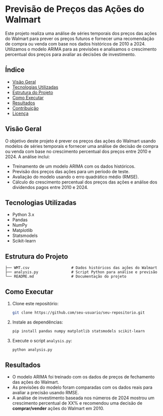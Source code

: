 # Previsão de Preços das Ações do Walmart

Este projeto realiza uma análise de séries temporais dos preços das ações do Walmart para prever os preços futuros e fornecer uma recomendação de compra ou venda com base nos dados históricos de 2010 a 2024. Utilizamos o modelo ARIMA para as previsões e analisamos o crescimento percentual dos preços para avaliar as decisões de investimento.

## Índice

- [Visão Geral](#visão-geral)
- [Tecnologias Utilizadas](#tecnologias-utilizadas)
- [Estrutura do Projeto](#estrutura-do-projeto)
- [Como Executar](#como-executar)
- [Resultados](#resultados)
- [Contribuição](#contribuição)
- [Licença](#licença)

## Visão Geral

O objetivo deste projeto é prever os preços das ações do Walmart usando modelos de séries temporais e fornecer uma análise de decisão de compra ou venda com base no crescimento percentual dos preços entre 2010 e 2024. A análise inclui:

- Treinamento de um modelo ARIMA com os dados históricos.
- Previsão dos preços das ações para um período de teste.
- Avaliação do modelo usando o erro quadrático médio (RMSE).
- Cálculo do crescimento percentual dos preços das ações e análise dos dividendos pagos entre 2010 e 2024.

## Tecnologias Utilizadas

- Python 3.x
- Pandas
- NumPy
- Matplotlib
- Statsmodels
- Scikit-learn

## Estrutura do Projeto

```
├── WMT.csv                   # Dados históricos das ações do Walmart
├── analysis.py               # Script Python para análise e previsão
└── README.md                 # Documentação do projeto
```

## Como Executar

1. Clone este repositório:
   ```bash
   git clone https://github.com/seu-usuario/seu-repositorio.git
   ```
   
2. Instale as dependências:
   ```bash
   pip install pandas numpy matplotlib statsmodels scikit-learn
   ```
   
3. Execute o script `analysis.py`:
   ```bash
   python analysis.py
   ```

## Resultados

- O modelo ARIMA foi treinado com os dados de preços de fechamento das ações do Walmart.
- As previsões do modelo foram comparadas com os dados reais para avaliar a precisão usando RMSE.
- A análise de investimento baseada nos números de 2024 mostrou um crescimento percentual de XX% e recomendou uma decisão de **comprar/vender** ações do Walmart em 2010.
